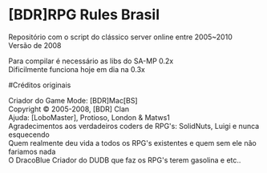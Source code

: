 # [BDR]RPG Rules Brasil
Repositório com o script do clássico server online entre 2005~2010  
Versão de 2008  

Para compilar é necessário as libs do SA-MP 0.2x  
Dificilmente funciona hoje em dia na 0.3x  

#Créditos originais
  
Criador do Game Mode: [BDR]Mac[BS]  
Copyright © 2005-2008, [BDR] Clan  
Ajuda: [LoboMaster], Protioso, London & Matws1  
Agradecimentos aos verdadeiros coders de RPG's: SolidNuts, Luigi e nunca esquecendo  
Quem realmente deu vida a todos os RPG's existentes e quem sem ele não fariamos nada  
O DracoBlue Criador do DUDB que faz os RPG's terem gasolina e etc..  
